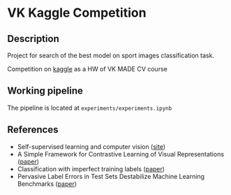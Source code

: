 # VK Kaggle Competition

## Description

Project for search of the best model on sport images classification task.

Competition on [kaggle](https://www.kaggle.com/competitions/vk-made-sports-image-classification) as a HW of VK MADE CV course

## Working pipeline

The pipeline is located at `experiments/experiments.ipynb`

## References

* Self-supervised learning and computer vision ([site](https://www.fast.ai/posts/2020-01-13-self_supervised.html))
* A Simple Framework for Contrastive Learning of Visual Representations ([paper](https://arxiv.org/pdf/2002.05709.pdf))
* Classification with imperfect training labels ([paper](https://arxiv.org/pdf/1805.11505.pdf))
* Pervasive Label Errors in Test Sets Destabilize Machine Learning Benchmarks ([paper](https://arxiv.org/pdf/2103.14749.pdf))

